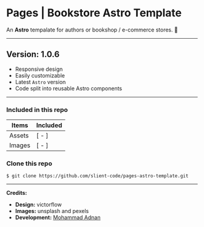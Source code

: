 # Pages | Bookstore Astro Template

An **Astro** tempalate for authors or bookshop / e-commerce stores. 🚀

---

## **Version: 1.0.6**

- Responsive design
- Easily customizable
- Latest `Astro` version
- Code split into reusable Astro components

---

### **Included in this repo**

| Items  | Included |
| ------ | -------- |
| Assets | [ - ]    |
| Images | [ - ]    |

### Clone this repo

`$ git clone https://github.com/slient-code/pages-astro-template.git`

---

**Credits:**

- **Design:** victorflow
- **Images:** unsplash and pexels
- **Development:** [Mohammad Adnan](https://facebook.com/mohammad.adnan.amin)
